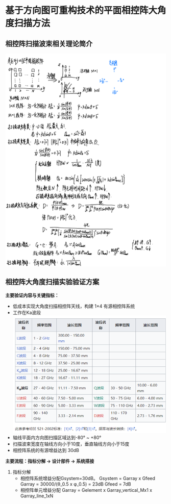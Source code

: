 # 基于方向图可重构技术的平面相控阵大角度扫描方法
## 相控阵扫描波束相关理论简介
![相控阵扫描波束相关理论简介](/imgs/2023-09-06/PIdzxjKNk2QkSxBb.png)

## 相控阵大角度扫描实验验证方案
**主要验证内容与关键指标：**
- 低成本实现大角度扫描相控阵天线，构建 1×4 有源相控阵系统
- 工作在Ka波段
![频率波段](/imgs/2023-09-06/cFMSgIw9DALRSVLF.png)
- 轴线平面内方向图扫描区域达到-80° ~ +80°
- 扫描波束宽度在轴线方向小于10度，垂直轴线方向小于15度
- 相控阵系统的有源增益达到 30dB

**主要流程：指标分解 **->**  设计部件 **->** 系统搭接**
1. 指标分解
	- 相控阵系统增益分配Gsystem=30dB。
	   Gsystem = Garray x Gfeed
	   Garray = 30000/(θ_0.5 x φ_0.5) = 23dB
	   Gfeed = 7dB
	- 相控阵单元增益分配
	   Garray = Gelement x Garray_vertical_Mx1 x Garray_line_1xN
	   

<!--stackedit_data:
eyJoaXN0b3J5IjpbMTQ3MjgxNzgyNywtNTk0NTkwMzE2LC0xOD
k2Nzg1ODEwXX0=
-->